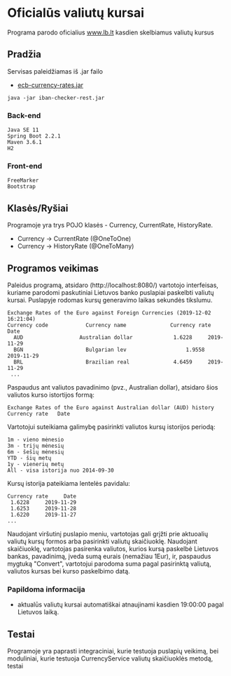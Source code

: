 # Oficialūs valiutų kursai 

Programa parodo oficialius www.lb.lt kasdien skelbiamus valiutų kursus

## Pradžia

Servisas paleidžiamas iš .jar failo
* [ecb-currency-rates.jar](https://we.tl/t-558XW4pndS) 
```
java -jar iban-checker-rest.jar
```

### Back-end
```
Java SE 11 
Spring Boot 2.2.1
Maven 3.6.1
H2
```
### Front-end
```
FreeMarker
Bootstrap
```
## Klasės/Ryšiai
Programoje yra trys POJO klasės - Currency, CurrentRate, HistoryRate.
* Currency -> CurrentRate (@OneToOne)
* Currency -> HistoryRate (@OneToMany)

## Programos veikimas

Paleidus programą, atsidaro (http://localhost:8080/) vartotojo interfeisas, kuriame parodomi paskutiniai Lietuvos banko puslapiai paskelbti valiutų kursai. Puslapyje rodomas kursų generavimo laikas sekundės tikslumu.
```
Exchange Rates of the Euro against Foreign Currencies (2019-12-02 16:21:04)
Currency code 	         Currency name 	            Currency rate 	  Date
  AUD 	               Australian dollar 	         1.6228 	2019-11-29
  BGN 	                 Bulgarian lev 	                 1.9558 	2019-11-29
  BRL 	                 Brazilian real 	         4.6459 	2019-11-29
 ...
```
Paspaudus ant valiutos pavadinimo (pvz., Australian dollar), atsidaro šios valiutos kurso istortijos formą: 
```
Exchange Rates of the Euro against Australian dollar (AUD) history
Currency rate 	Date
```
Vartotojui suteikiama galimybę pasirinkti valiutos kursų istorijos periodą:
```
1m - vieno mėnesio
3m - trijų mėnesių
6m - šešių mėnesių
YTD - šių metų
1y - vienerių metų
All - visa istorija nuo 2014-09-30
```
Kursų istorija pateikiama lentelės pavidalu:
```
Currency rate 	  Date
 1.6228 	2019-11-29
 1.6253 	2019-11-28
 1.6220 	2019-11-27
...
```
Naudojant viršutinį puslapio meniu, vartotojas gali grįžti prie aktuoalių valiutų kursų formos arba pasirinkti valiutų skaičiuoklę. 
Naudojant skaičiuoklę, vartotojas pasirenka valiutos, kurios kursą paskelbė Lietuvos bankas, pavadinimą, įveda sumą eurais (nemažiau 1Eur), ir, paspaudus mygtuką "Convert", vartotojui parodoma suma pagal pasirinktą valiutą, valiutos kursas bei kurso paskelbimo datą.


### Papildoma informacija

* aktualūs valiutų kursai automatiškai atnaujinami kasdien 19:00:00 pagal Lietuvos laiką.

## Testai

Programoje yra paprasti integraciniai, kurie testuoja puslapių veikimą, bei moduliniai, kurie testuoja CurrencyService valiutų skaičiuoklės metodą, testai



